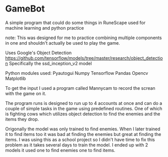 # GameBot
A simple program that could do some things in RuneScape used for machine learning and python practice

note: This was designed for me to practice combining multiple components in one and shouldn't actually be used to play the game.

Uses Google's Object Detection https://github.com/tensorflow/models/tree/master/research/object_detection
Specifically the ssd_inception_v2 model

Python modules used:
Pyautogui
Numpy
Tensorflow
Pandas
Opencv
Matplotlib

To get the input I used a program called Mannycam to record the screan with the game on it.

The program runs is designed to run up to 4 accounts at once and can do a couple of simple tasks in the game using predefined routines. One of which is fighting cows which utilizes object detection to find the enemies and the items they drop.

Origonally the model was only trained to find enemies. When I later trained it to find items too it was bad at finding the enemies but great at finding the items. I was using this as a school project so I didn't have time to fix this problem as it takes several days to train the model. I ended up with 2 models it used one to find enemies one to find items.


